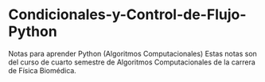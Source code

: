 # Condicionales-y-Control-de-Flujo-Python
Notas para aprender Python (Algoritmos Computacionales)
Estas notas son del curso de cuarto semestre de Algoritmos Computacionales de la carrera de Física Biomédica.
